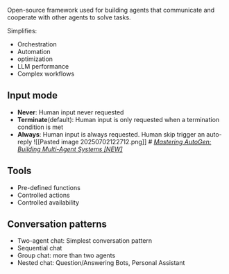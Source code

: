 Open-source framework used for building agents that communicate and cooperate with other agents to solve tasks.

Simplifies:
- Orchestration
- Automation
- optimization
- LLM performance
- Complex workflows

## Input mode

- **Never**: Human input never requested
- **Terminate**(default): Human input is only requested when a termination condition is met
- **Always**: Human input is always requested. Human skip trigger an auto-reply
![[Pasted image 20250702122712.png]]
*# [Mastering AutoGen: Building Multi-Agent Systems [NEW]](https://capgemini.udemy.com/course/autogen-agent-systems/)*

## Tools
- Pre-defined functions
- Controlled actions
- Controlled availability

## Conversation patterns
- Two-agent chat: Simplest conversation pattern
- Sequential chat
- Group chat: more than two agents
- Nested chat: Question/Answering Bots, Personal Assistant

